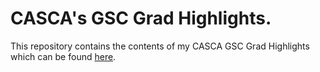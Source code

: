 # CASCA's GSC Grad Highlights.

This repository contains the contents of my CASCA GSC Grad Highlights which can be found [here](https://casca.ca/?page_id=14667).
